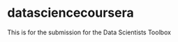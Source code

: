 datasciencecoursera
===================

This is for the submission for the Data Scientists Toolbox
